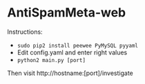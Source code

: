 AntiSpamMeta-web
================

Instructions:
- `sudo pip2 install peewee PyMySQL pyyaml`
- Edit config.yaml and enter right values
- `python2 main.py [port]`

Then visit http://hostname:[port]/investigate
